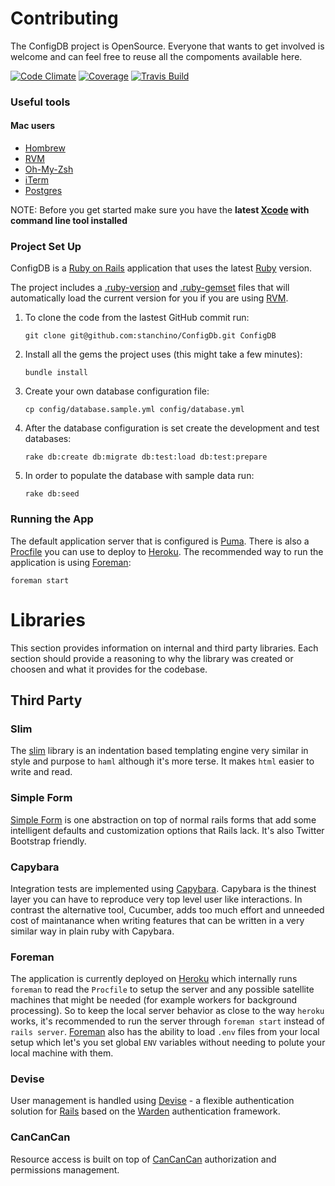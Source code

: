 Contributing
============
The ConfigDB project is OpenSource. Everyone that wants to get involved
is welcome and can feel free to reuse all the compoments available here.

[![Code Climate](https://codeclimate.com/github/stanchino/ConfigDB.png)](https://codeclimate.com/github/stanchino/ConfigDB) [![Coverage](https://codeclimate.com/github/stanchino/ConfigDB/coverage.png)](https://codeclimate.com/github/stanchino/ConfigDB) [![Travis Build](https://travis-ci.org/stanchino/ConfigDB.svg?branch=development)](https://travis-ci.org/stanchino/ConfigDB)

### Useful tools

#### Mac users

* [Hombrew](http://mxcl.github.com/homebrew/)
* [RVM](https://rvm.io/)
* [Oh-My-Zsh](https://github.com/robbyrussell/oh-my-zsh)
* [iTerm](http://www.iterm2.com/#/section/home)
* [Postgres](http://www.enterprisedb.com/products-services-training/pgdownload#osx)

NOTE: Before you get started make sure you have the **latest [Xcode](https://developer.apple.com/xcode/) with command line tool installed**


### Project Set Up

ConfigDB is a [Ruby on Rails](http://rubyonrails.org/) application that uses the latest [Ruby](https://www.ruby-lang.org/en/) version.

The project includes a [.ruby-version](.ruby-version) and [.ruby-gemset](.ruby-gemset) files that will automatically load the current version for you if you are using [RVM](https://rvm.io/).

1. To clone the code from the lastest GitHub commit run:
  
   ```
   git clone git@github.com:stanchino/ConfigDb.git ConfigDB
   ```
2. Install all the gems the project uses (this might take a few minutes):

   ```
   bundle install
   ```
3. Create your own database configuration file:

   ```
   cp config/database.sample.yml config/database.yml
   ```
4. After the database configuration is set create the development and test databases:

   ```
   rake db:create db:migrate db:test:load db:test:prepare
   ```
5. In order to populate the database with sample data run:

   ```
   rake db:seed
   ```

### Running the App

The default application server that is configured is [Puma](http://puma.io/). There is also a [Procfile](https://devcenter.heroku.com/articles/procfile) you can use to deploy to [Heroku](https://www.heroku.com/). The recommended way to run the application is using [Foreman](https://github.com/ddollar/foreman):
```
foreman start
```

Libraries
=========
This section provides information on internal and third party libraries. Each section should provide a reasoning to why the library was created or choosen and what it provides for the codebase.

Third Party
------------
### Slim
The [slim](http://slim-lang.com/) library is an indentation based templating engine very similar in style and purpose to `haml` although it's more terse. It makes `html` easier to write and read.

### Simple Form
[Simple Form](https://github.com/plataformatec/simple_form) is one abstraction on top of normal rails forms that add some intelligent defaults and customization options that Rails lack. It's also Twitter Bootstrap friendly.

### Capybara
Integration tests are implemented using [Capybara](https://github.com/jnicklas/capybara). Capybara is the thinest layer you can have to reproduce very top level user like interactions. In contrast the alternative tool, Cucumber, adds too much effort and unneeded cost of maintanance when writing features that can be written in a very similar way in plain ruby with Capybara.

### Foreman
The application is currently deployed on [Heroku](http://www.heroku.com) which internally runs `foreman` to read the `Procfile` to setup the server and any possible satellite machines that might be needed (for example workers for background processing). So to keep the local server behavior as close to the way `heroku` works, it's recommended to run the server through `foreman start` instead of `rails server`. [Foreman](https://github.com/ddollar/foreman) also has the ability to load `.env` files from your local setup which let's you set global `ENV` variables without needing to polute your local machine with them.

### Devise
User management is handled using [Devise](http://devise.plataformatec.com.br/) - a flexible authentication solution for [Rails](http://rubyonrails.org/) based on the [Warden](https://github.com/hassox/warden) authentication framework.

### CanCanCan
Resource access is built on top of [CanCanCan](https://github.com/CanCanCommunity/cancancan) authorization and permissions management.
